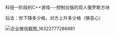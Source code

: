 科锐一阶段的C++游戏---控制台版的双人俄罗斯方块

玩法：你下降多少格，对方上升多少格（够恶心）

![企业微信截图_16322777286881](https://user-images.githubusercontent.com/48267341/134274329-2f2acbd2-0c70-4c92-b269-975a474e4d52.png)

